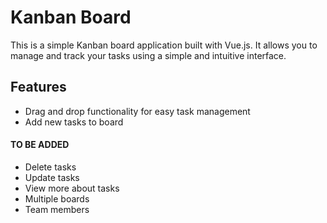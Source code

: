 # Kanban Board

This is a simple Kanban board application built with Vue.js. It allows you to manage and track your tasks using a simple and intuitive interface.

## Features

- Drag and drop functionality for easy task management
- Add new tasks to board


#### TO BE ADDED

- Delete tasks
- Update tasks
- View more about tasks
- Multiple boards
- Team members  

